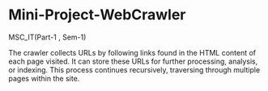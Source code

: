 # Mini-Project-WebCrawler
MSC_IT(Part-1 , Sem-1)

The crawler collects URLs by following links found in the HTML content of each page visited. 
It can store these URLs for further processing, analysis, or indexing. 
This process continues recursively, traversing through multiple pages within the site.
